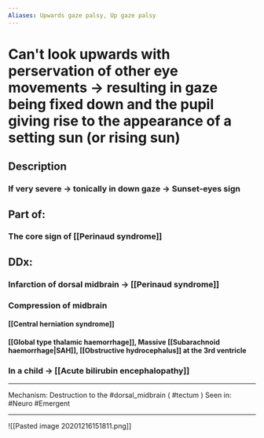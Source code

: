 ```yaml
---
Aliases: Upwards gaze palsy, Up gaze palsy
---
```

# Can't look upwards with perservation of other eye movements -> resulting in gaze being fixed down and the pupil giving rise to the appearance of a setting sun (or rising sun)
## Description
### If very severe -> tonically in down gaze -> Sunset-eyes sign
## Part of:
### The core sign of [[Perinaud syndrome]]
## DDx:
### Infarction of dorsal midbrain -> [[Perinaud syndrome]]
### Compression of midbrain
#### [[Central herniation syndrome]]
#### [[Global type thalamic haemorrhage]], Massive [[Subarachnoid haemorrhage|SAH]], [[Obstructive hydrocephalus]] at the 3rd ventricle
### In a child -> [[Acute bilirubin encephalopathy]]

---
Mechanism: Destruction to the #dorsal_midbrain ( #tectum ) 
Seen in: #Neuro #Emergent 

---

![[Pasted image 20201216151811.png]]